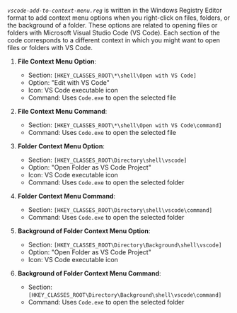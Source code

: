 
*`vscode-add-to-context-menu.reg`* is written in the Windows Registry Editor format to add context menu options when you right-click on files, folders, or the background of a folder. These options are related to opening files or folders with Microsoft Visual Studio Code (VS Code). Each section of the code corresponds to a different context in which you might want to open files or folders with VS Code.

1. **File Context Menu Option**:
   - Section: `[HKEY_CLASSES_ROOT\*\shell\Open with VS Code]`
   - Option: "Edit with VS Code"
   - Icon: VS Code executable icon
   - Command: Uses `Code.exe` to open the selected file

2. **File Context Menu Command**:
   - Section: `[HKEY_CLASSES_ROOT\*\shell\Open with VS Code\command]`
   - Command: Uses `Code.exe` to open the selected file

3. **Folder Context Menu Option**:
   - Section: `[HKEY_CLASSES_ROOT\Directory\shell\vscode]`
   - Option: "Open Folder as VS Code Project"
   - Icon: VS Code executable icon
   - Command: Uses `Code.exe` to open the selected folder

4. **Folder Context Menu Command**:
   - Section: `[HKEY_CLASSES_ROOT\Directory\shell\vscode\command]`
   - Command: Uses `Code.exe` to open the selected folder

5. **Background of Folder Context Menu Option**:
   - Section: `[HKEY_CLASSES_ROOT\Directory\Background\shell\vscode]`
   - Option: "Open Folder as VS Code Project"
   - Icon: VS Code executable icon

6. **Background of Folder Context Menu Command**:
   - Section: `[HKEY_CLASSES_ROOT\Directory\Background\shell\vscode\command]`
   - Command: Uses `Code.exe` to open the selected folder